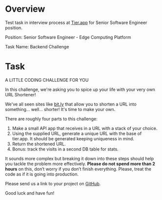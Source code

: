 # Overview

Test task in interview process at [Tier.app](https://www.tier.app/en/)
for Senior Software Engineer position.

Position: Senior Software Engineer - Edge Computing Platform

Task Name: Backend Challenge

# Task

A LITTLE CODING CHALLENGE FOR YOU

In this challenge, we're asking you to spice up your life with your very own
URL Shortener!

We've all seen sites like [bit.ly](https://bitly.com) that allow you to shorten
a URL into something... well... shorter!
It's time to make your own.

There are roughly four parts to this challenge:

1. Make a small API app that receives in a URL with a stack of your choice.
2. Using the supplied URL, generate a unique URL with the base of tier.app.
   It should be generated keeping uniqueness in mind.
3. Return the shortened URL.
4. Bonus: track the visits in a second DB table for stats.

It sounds more complex but breaking it down into these steps should help you
tackle the problem more effectively.
**Please do not spend more than 2 hours** on this, don’t worry if you
don’t finish everything.
Please, treat the code as if it is going into production.

Please send us a link to your project on [GitHub](https://github.com/).

Good luck and have fun!
